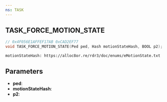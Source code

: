 ```yaml
---
ns: TASK
---
```

## TASK_FORCE_MOTION_STATE

```c
// 0x4F056E1AFFEF17AB 0xCAD2EF77
void TASK_FORCE_MOTION_STATE(Ped ped, Hash motionStateHash, BOOL p2);
```

```
motionStateHash: https://alloc8or.re/rdr3/doc/enums/eMotionState.txt
```

## Parameters
* **ped**:
* **motionStateHash**:
* **p2**:
